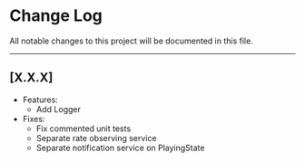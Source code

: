 # Change Log
All notable changes to this project will be documented in this file.

---
## [X.X.X]
* Features:
	* Add Logger
* Fixes:
	* Fix commented unit tests
	* Separate rate observing service
	* Separate notification service on PlayingState
